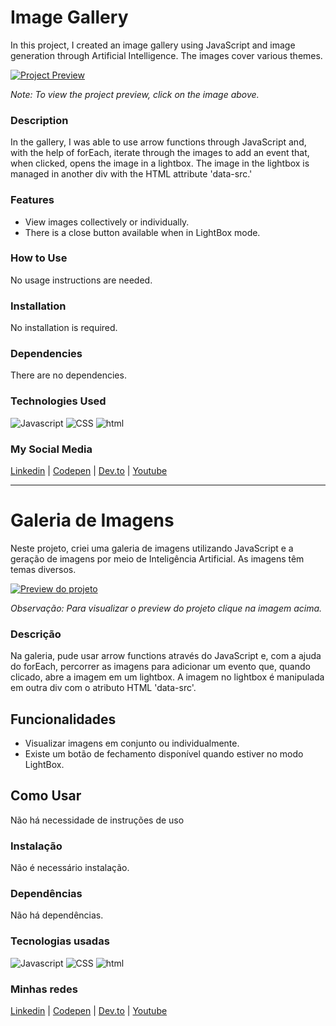 # Image Gallery
In this project, I created an image gallery using JavaScript and image generation through Artificial Intelligence. The images cover various themes.

[![Project Preview](./04_Gallery.gif "Click to access the Project preview.")](https://gleristoncastro.com.br/portfolio/github/preview/javascript_projects/04_Gallery/)

_Note: To view the project preview, click on the image above._

### Description
In the gallery, I was able to use arrow functions through JavaScript and, with the help of forEach, iterate through the images to add an event that, when clicked, opens the image in a lightbox. The image in the lightbox is managed in another div with the HTML attribute 'data-src.'

### Features
- View images collectively or individually.
- There is a close button available when in LightBox mode.

### How to Use
No usage instructions are needed.

### Installation
No installation is required.

### Dependencies
There are no dependencies.

### Technologies Used
![Javascript](https://gleristoncastro.com.br//portfolio/github/preview/globalImages/javascript.svg)
![CSS](https://gleristoncastro.com.br/portfolio/github/preview/globalImages/css3.svg)
![html](https://gleristoncastro.com.br/portfolio/github/preview/globalImages/html5.svg)

### My Social Media
[Linkedin](https://www.linkedin.com/in/gleriston/) | [Codepen](https://codepen.io/GleristonCastro) | [Dev.to](https://dev.to/gleristoncastro) | [Youtube](https://www.youtube.com/@GleristonCastro)
______________________

# Galeria de Imagens
Neste projeto, criei uma galeria de imagens utilizando JavaScript e a geração de imagens por meio de Inteligência Artificial. As imagens têm temas diversos.

[![Preview do projeto](./04_Gallery.gif "Clique para acessar o preview do Projeto")](https://gleristoncastro.com.br/portfolio/github/preview/javascript_projects/04_Gallery/)


_Observação: Para visualizar o preview do projeto clique na imagem acima._


### Descrição
Na galeria, pude usar arrow functions através do JavaScript e, com a ajuda do forEach, percorrer as imagens para adicionar um evento que, quando clicado, abre a imagem em um lightbox. A imagem no lightbox é manipulada em outra div com o atributo HTML 'data-src'.

## Funcionalidades
- Visualizar imagens em conjunto ou individualmente.
- Existe um botão de fechamento disponível quando estiver no modo LightBox.

## Como Usar
Não há necessidade de instruções de uso

### Instalação
Não é necessário instalação.

### Dependências
Não há dependências.

### Tecnologias usadas
![Javascript](https://gleristoncastro.com.br//portfolio/github/preview/globalImages/javascript.svg)
![CSS](https://gleristoncastro.com.br/portfolio/github/preview/globalImages/css3.svg)
![html](https://gleristoncastro.com.br/portfolio/github/preview/globalImages/html5.svg)

### Minhas redes
[Linkedin](https://www.linkedin.com/in/gleriston/) | [Codepen](https://codepen.io/GleristonCastro) | [Dev.to](https://dev.to/gleristoncastro) | [Youtube](https://www.youtube.com/@GleristonCastro)